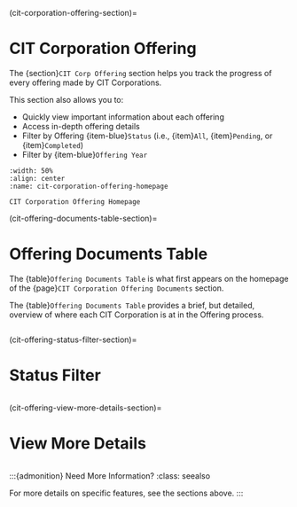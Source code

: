 (cit-corporation-offering-section)=

# CIT Corporation Offering

The {section}`CIT Corp Offering` section helps you track the progress of every offering made by CIT Corporations.

This section also allows you to:

- Quickly view important information about each offering
- Access in-depth offering details
- Filter by Offering {item-blue}`Status` (i.e., {item}`All`, {item}`Pending`, or {item}`Completed`)
- Filter by {item-blue}`Offering Year`

```{lazyfigure}  ../../_static/solo_app/Document/CITCorpOffering/cit-corporation-offering-homepage-table.webp
:width: 50%
:align: center
:name: cit-corporation-offering-homepage

CIT Corporation Offering Homepage
```

(cit-offering-documents-table-section)=

# Offering Documents Table

The {table}`Offering Documents Table` is what first appears on the homepage of the {page}`CIT Corporation Offering Documents` section.

The {table}`Offering Documents Table` provides a brief, but detailed, overview of where each CIT Corporation is at in the Offering process.

```{include} sections/cit-offering-table-columns-explained.md
```

(cit-offering-status-filter-section)=

# Status Filter

```{include} sections/cit-offering-status-filter.md
```

(cit-offering-view-more-details-section)=

# View More Details

```{include} sections/cit-offering-view-more-details.md
```

:::{admonition} Need More Information?
:class: seealso

For more details on specific features, see the sections above.
:::